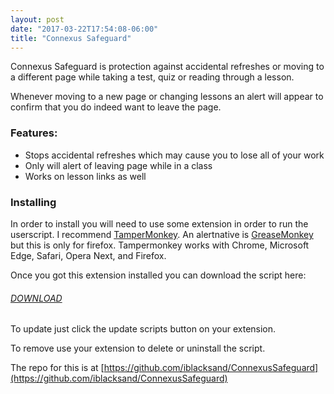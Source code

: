 ```yaml
---
layout: post
date: "2017-03-22T17:54:08-06:00"
title: "Connexus Safeguard"
---
```


Connexus Safeguard is protection against accidental refreshes or moving to a different page while taking a test, quiz or reading through a lesson. 

Whenever moving to a new page or changing lessons an alert will appear to confirm that you do indeed want to leave the page.

### Features:

- Stops accidental refreshes which may cause you to lose all of your work
- Only will alert of leaving page while in a class
- Works on lesson links as well

### Installing

In order to install you will need to use some extension in order to run the userscript. I recommend [TamperMonkey](https://tampermonkey.net/). An alertnative is [GreaseMonkey](https://addons.mozilla.org/en-US/firefox/addon/greasemonkey/) but this is only for firefox. Tampermonkey works with  Chrome, Microsoft Edge, Safari, Opera Next, and Firefox. 

Once you got this extension installed you can download the script here:

###### [DOWNLOAD](	https://github.com/iblacksand/ConnexusSafeguard/raw/master/ConnexusSafeguard.user.js)


To update just click the update scripts button on your extension. 

To remove use your extension to delete or uninstall the script.

The repo for this is at [https://github.com/iblacksand/ConnexusSafeguard](https://github.com/iblacksand/ConnexusSafeguard)